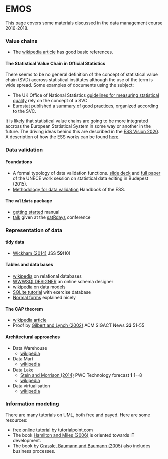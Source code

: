 
# EMOS

This page covers some materials discussed in the data management course 2016-2018.





### Value chains

- The [wikipedia article](https://en.wikipedia.org/wiki/Value_chain) has good basic references.

#### The Statistical Value Chain in Official Statistics

There seems to be no general definition of the concept of statistical value
chain (SVD) accross statistical institutes although the use of the term is wide
spread. Some examples of documents using the subject:

- The UK Office of National Statistics  [guidelines for measuring statistical quality](http://unstats.un.org/unsd/dnss/docs-nqaf/UK-Guidelines_Subject.pdf) rely on the concept of a SVC
- Eurostat published a [summary of good practices](http://ec.europa.eu/eurostat/documents/64157/4377619/Summary-of-good-practises.pdf/3be1a60d-2263-4daa-8d20-2b1479c70b1e), organized according to the SVC.

It is likely that statistical value chains are going to be more integrated
accross the European Statistical System in some way or another in the future.
The driving ideas behind this are described in the [ESS Vision
2020](http://ec.europa.eu/eurostat/web/ess/about-us/ess-vision-2020). A
description of how the ESS works can be found
[here](http://ec.europa.eu/eurostat/cros/system/files/General%20Observations-05-T-European%20Statistical%20System%20v1.0_0.pdf).


### Data validation

#### Foundations 

- A formal typology of data validation functions. [slide deck](https://www.unece.org/fileadmin/DAM/stats/documents/ece/ces/ge.44/2015/mtg1/PPT_5_new_Netherlands_vanderLoo2015.pdf) and [full paper](http://www.unece.org/fileadmin/DAM/stats/documents/ece/ces/ge.44/2015/mtg1/WP_5_Netherlands_A_formal_typology_of_data_validation_functions.pdf) of the UNECE work session on statistical data editing in Budepest (2015).
- [Methodology for data validation](https://ec.europa.eu/eurostat/cros/system/files/methodology_for_data_validation_v1.0_rev-2016-06_final.pdf) Handbook of the ESS.

#### The `validate` package

- [getting started](https://cran.r-project.org/web/packages/validate/vignettes/intro.html) manual
- [talk](https://www.youtube.com/watch?v=RMCc2Iu0UIQ) given at the [satRdays](https://budapest.satRdays.org) conference


### Representation of data

#### tidy data

- [Wickham (2014)](https://www.jstatsoft.org/article/view/v059i10) JSS **59**(10)

#### Tables and data bases

- [wikipedia](https://en.wikipedia.org/wiki/Relational_database) on relational databases
- [WWWSQLDESIGNER](https://ondras.zarovi.cz/sql/demo/) an online schema designer
- [wikipedia](https://en.wikipedia.org/wiki/Logical_data_model) on data models
- [SQLite tutorial](http://www.sqlitetutorial.net/) with exercise database
- [Normal forms](https://beginnersbook.com/2015/05/normalization-in-dbms/) explained nicely

#### The CAP theorem

- [wikipedia article](https://en.wikipedia.org/wiki/CAP_theorem)
- Proof by [Gilbert and Lynch (2002)](https://courses.e-ce.uth.gr/CE623/CAP_theorem_proof.pdf) ACM SIGACT News **33** 51-55 



#### Architectural approaches

- Data Warehouse
    - [wikipedia](https://en.wikipedia.org/wiki/Data_warehouse)
- Data Mart
    - [wikipedia](https://en.wikipedia.org/wiki/Data_mart)
- Data Lake
    - [Stein and Morrison (2014)](http://www.smallake.kr/wp-content/uploads/2017/03/20170313_074222.pdf) PWC Technology forecast **1** 1--8
    - [wikipedia](https://en.wikipedia.org/wiki/Data_lake)
- Data virtualisation
    - [wikipedia](https://en.wikipedia.org/wiki/Data_virtualization)

### Information modeling

There are many tutorials on UML, both free and payed. Here are some resources:

- [free online tutorial](https://www.tutorialspoint.com/uml/index.htm) by tutorialpoint.com
- The book [Hamilton and Miles (2006)](https://flatis.moe/uploads/uploads/uml.pdf) is oriented towards IT development.
- The book by [Grassle, Baumann and Baumann (2005)](http://elearning.utm.my/18191/pluginfile.php/762857/mod_resource/content/1/UML%202%20in%20Action%20-%20Patrik%20Graslse.pdf) also includes business processes.

